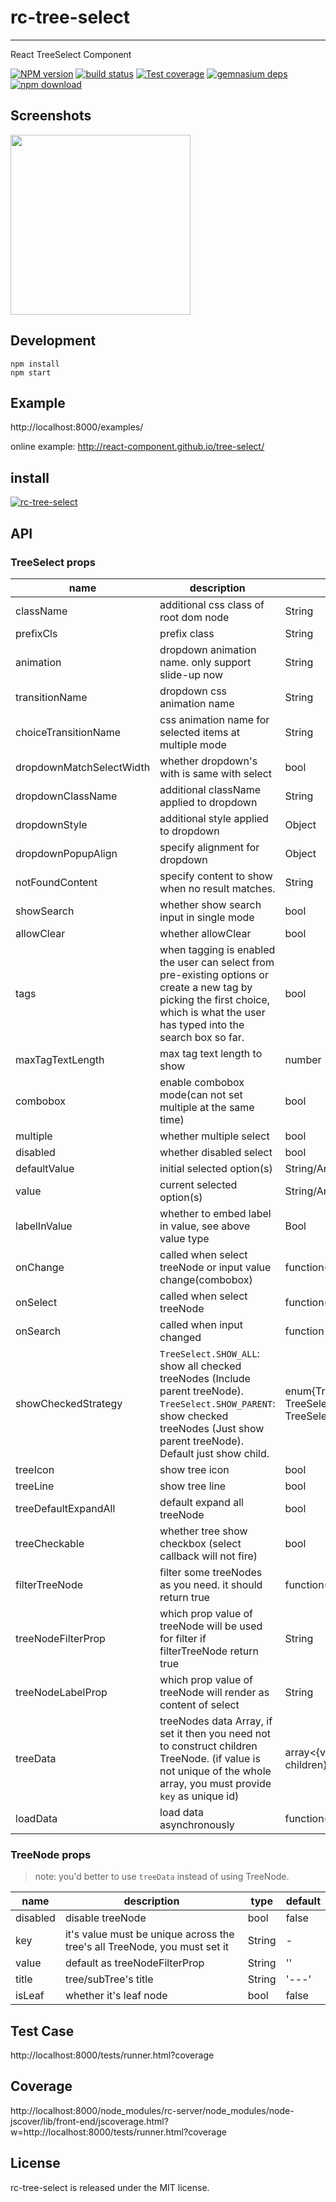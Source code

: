 # rc-tree-select
---

React TreeSelect Component


[![NPM version][npm-image]][npm-url]
[![build status][travis-image]][travis-url]
[![Test coverage][coveralls-image]][coveralls-url]
[![gemnasium deps][gemnasium-image]][gemnasium-url]
[![npm download][download-image]][download-url]

[npm-image]: http://img.shields.io/npm/v/rc-tree-select.svg?style=flat-square
[npm-url]: http://npmjs.org/package/rc-tree-select
[travis-image]: https://img.shields.io/travis/react-component/tree-select.svg?style=flat-square
[travis-url]: https://travis-ci.org/react-component/tree-select
[coveralls-image]: https://img.shields.io/coveralls/react-component/tree-select.svg?style=flat-square
[coveralls-url]: https://coveralls.io/r/react-component/tree-select?branch=master
[gemnasium-image]: http://img.shields.io/gemnasium/react-component/tree-select.svg?style=flat-square
[gemnasium-url]: https://gemnasium.com/react-component/tree-select
[node-image]: https://img.shields.io/badge/node.js-%3E=_0.10-green.svg?style=flat-square
[node-url]: http://nodejs.org/download/
[download-image]: https://img.shields.io/npm/dm/rc-tree-select.svg?style=flat-square
[download-url]: https://npmjs.org/package/rc-tree-select


## Screenshots

<img src="https://os.alipayobjects.com/rmsportal/HUhyhmpWyiGKnZF.png" width="288"/>


## Development

```
npm install
npm start
```

## Example

http://localhost:8000/examples/

online example: http://react-component.github.io/tree-select/

## install

[![rc-tree-select](https://nodei.co/npm/rc-tree-select.png)](https://npmjs.org/package/rc-tree-select)

## API

### TreeSelect props

| name     | description    | type     | default      |
|----------|----------------|----------|--------------|
|className | additional css class of root dom node | String | '' |
|prefixCls | prefix class | String | '' |
|animation | dropdown animation name. only support slide-up now | String | '' |
|transitionName | dropdown css animation name | String | '' |
|choiceTransitionName | css animation name for selected items at multiple mode | String | '' |
|dropdownMatchSelectWidth | whether dropdown's with is same with select | bool | true |
|dropdownClassName | additional className applied to dropdown | String | - |
|dropdownStyle | additional style applied to dropdown | Object | {} |
|dropdownPopupAlign | specify alignment for dropdown | Object | - |
|notFoundContent | specify content to show when no result matches. | String | 'Not Found' |
|showSearch | whether show search input in single mode | bool | true |
|allowClear | whether allowClear | bool | false |
|tags | when tagging is enabled the user can select from pre-existing options or create a new tag by picking the first choice, which is what the user has typed into the search box so far. | bool | false |
|maxTagTextLength | max tag text length to show | number | - |
|combobox | enable combobox mode(can not set multiple at the same time) | bool | false |
|multiple | whether multiple select | bool | false |
|disabled | whether disabled select | bool | false |
|defaultValue | initial selected option(s) | String/Array<String> | - |
|value | current selected option(s) | String/Array<String> | - |
|labelInValue| whether to embed label in value, see above value type | Bool | false |
|onChange | called when select treeNode or input value change(combobox) | function(value, label) | - |
|onSelect | called when select treeNode | function(value, node) | - |
|onSearch | called when input changed | function | - |
|showCheckedStrategy | `TreeSelect.SHOW_ALL`: show all checked treeNodes (Include parent treeNode). `TreeSelect.SHOW_PARENT`: show checked treeNodes (Just show parent treeNode). Default just show child. | enum{TreeSelect.SHOW_ALL, TreeSelect.SHOW_PARENT, TreeSelect.SHOW_CHILD } | TreeSelect.SHOW_CHILD |
|treeIcon | show tree icon | bool | false |
|treeLine | show tree line | bool | false |
|treeDefaultExpandAll | default expand all treeNode | bool | false |
|treeCheckable | whether tree show checkbox (select callback will not fire) | bool | false |
|filterTreeNode | filter some treeNodes as you need. it should return true | function(treeNode) | - |
|treeNodeFilterProp | which prop value of treeNode will be used for filter if filterTreeNode return true | String | 'value' |
|treeNodeLabelProp | which prop value of treeNode will render as content of select | String | 'title' |
|treeData | treeNodes data Array, if set it then you need not to construct children TreeNode. (if value is not unique of the whole array, you must provide `key` as unique id) | array<{value, label, children}> | [] |
|loadData | load data asynchronously | function(node) | - |

### TreeNode props
> note: you'd better to use `treeData` instead of using TreeNode.

| name     | description    | type     | default      |
|----------|----------------|----------|--------------|
|disabled | disable treeNode | bool | false |
|key | it's value must be unique across the tree's all TreeNode, you must set it  | String | - |
|value | default as treeNodeFilterProp | String | '' |
|title | tree/subTree's title | String | '---' |
|isLeaf | whether it's leaf node | bool | false |


## Test Case

http://localhost:8000/tests/runner.html?coverage

## Coverage

http://localhost:8000/node_modules/rc-server/node_modules/node-jscover/lib/front-end/jscoverage.html?w=http://localhost:8000/tests/runner.html?coverage

## License

rc-tree-select is released under the MIT license.
